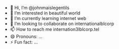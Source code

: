 - 👋 Hi, I’m @johnmaislegentils
- 👀 I’m interested in beautiful world
- 🌱 I’m currently learning internet web
- 💞️ I’m looking to collaborate on internationalblcorp
- 📫 How to reach me internation3lblcorp.tel
- 😄 Pronouns: ...
- ⚡ Fun fact: ...

<!---
johnmaislegentils/johnmaislegentils is a ✨ special ✨ repository because its `README.md` (this file) appears on your GitHub profile.
You can click the Preview link to take a look at your changes.
--->
